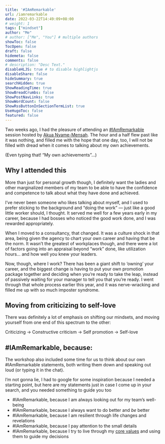 ```yaml
---
title: '#IAmRemarkable'
url: /iamremarkable
date: 2022-03-22T14:49:09+08:00
# weight: 1
tags: ["mindset"]
author: "Me"
# author: ["Me", "You"] # multiple authors
showToc: false
TocOpen: false
draft: false
hidemeta: false
comments: false
# description: "Desc Text."
disableHLJS: true # to disable highlightjs
disableShare: false
hideSummary: true
searchHidden: true
ShowReadingTime: true
ShowBreadCrumbs: false
ShowPostNavLinks: true
ShowWordCount: false
ShowRssButtonInSectionTermList: true
UseHugoToc: false
featured: false
---
```


Two weeks ago, I had the pleasure of attending an [#IAmRemarkable](https://iamremarkable.withgoogle.com/) session hosted by [Akua Nyame-Mensah](https://www.akuanm.com/). The hour and a half flew past like it was nothing, and filled me with the hope that one day, too, I will not be filled with dread when it comes to talking about my own achievements.

(Even typing that! “My own achievements”…)

## Why I attended this

More than just for personal growth though, I definitely want the ladies and other marginalized members of my team to be able to have the confidence and competence to talk about what they have done and achieved.

I’ve never been someone who likes talking about myself, and I used to prefer sticking to the background and “doing the work” — just like a good little worker should, I thought. It served me well for a few years early in my career, because I had bosses who noticed the good work done, and I was rewarded appropriately.

When I moved to a consultancy, that changed. It was a culture shock in that area, being given the agency to chart your own career and having that be the norm. It wasn’t the greatest of workplaces though, and there were a lot of factors going into an appraisal beyond “work” done, like utilization hours… and how well you knew your leaders.

Now, though, where I work? There has been a giant shift to ‘owning’ your career, and the biggest change is having to put your own promotion package together and deciding when you’re ready to take the leap, instead of passively waiting for your manager to tell you that you’re ready. I went through that whole process earlier this year, and it was nerve-wracking and filled me up with so much imposter syndrome.

## Moving from criticizing to self-love

There was definitely a lot of emphasis on shifting our mindsets, and moving yourself from one end of this spectrum to the other:

Criticizing → Constructive criticism → Self promotion → Self-love

## #IAmRemarkable, because:

The workshop also included some time for us to think about our own #IAmRemarkable statements, both writing them down and speaking out loud (or typing it in the chat).

I’m not gonna lie, I had to google for some inspiration because I needed a starting point, but here are my statements just in case I come up in your search, and you needed something to guide you too

- #IAmRemarkable, because I am always looking out for my team’s well-being
- #IAmRemarkable, because I always want to do better and *be* better
- #IAmRemarkable, because I am resilient through life changes and revelations
- #IAmRemarkable, because I pay attention to the small details
- #IAmRemarkable, because I try to live through my [core values](/authentic-life) and using them to guide my decisions